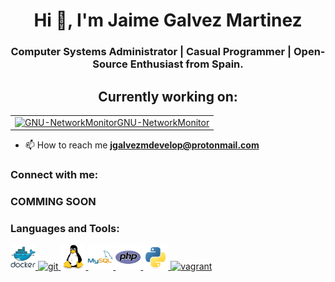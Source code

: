 <h1 align="center">Hi 👋, I'm Jaime Galvez Martinez</h1>
<h3 align="center">Computer Systems Administrator | Casual Programmer | Open-Source Enthusiast from Spain.</h3>

<h2 align="center">Currently working on:</h2>

<table align="center">
  <tr>
    <td>
      <a href="https://github.com/TheHellishPandaa/GNU-NetworkMonitor2025">
        <img src="https://private-user-images.githubusercontent.com/121205552/398603586-00ac1b81-d850-4c5d-8326-beb7f9bf320c.png?jwt=eyJhbGciOiJIUzI1NiIsInR5cCI6IkpXVCJ9.eyJpc3MiOiJnaXRodWIuY29tIiwiYXVkIjoicmF3LmdpdGh1YnVzZXJjb250ZW50LmNvbSIsImtleSI6ImtleTUiLCJleHAiOjE3Mzk2Mzg3NzIsIm5iZiI6MTczOTYzODQ3MiwicGF0aCI6Ii8xMjEyMDU1NTIvMzk4NjAzNTg2LTAwYWMxYjgxLWQ4NTAtNGM1ZC04MzI2LWJlYjdmOWJmMzIwYy5wbmc_WC1BbXotQWxnb3JpdGhtPUFXUzQtSE1BQy1TSEEyNTYmWC1BbXotQ3JlZGVudGlhbD1BS0lBVkNPRFlMU0E1M1BRSzRaQSUyRjIwMjUwMjE1JTJGdXMtZWFzdC0xJTJGczMlMkZhd3M0X3JlcXVlc3QmWC1BbXotRGF0ZT0yMDI1MDIxNVQxNjU0MzJaJlgtQW16LUV4cGlyZXM9MzAwJlgtQW16LVNpZ25hdHVyZT02ZDZiNWU3YjkzOWZlODNjZTdiYjlmZmZmNWQxZmQyNzQ2MmU5MDUyNTNkOTBjNzA3ZTlkYjUzYTBjY2FmNzA3JlgtQW16LVNpZ25lZEhlYWRlcnM9aG9zdCJ9.7YkVS7gd3Cd1FU8MpCsEWg8FA8aakqXRxULshmcfSiU" alt="GNU-NetworkMonitor" />GNU-NetworkMonitor
      </a>
    </td>
  </tr>
</table>

- 📫 How to reach me **jgalvezmdevelop@protonmail.com**

<h3 align="left">Connect with me:</h3>
<h3><strong>COMMING SOON</strong>
<p align="left">
</p>

<h3 align="left">Languages and Tools:</h3>
<p align="left"> <a href="https://www.docker.com/" target="_blank" rel="noreferrer"> <img src="https://raw.githubusercontent.com/devicons/devicon/master/icons/docker/docker-original-wordmark.svg" alt="docker" width="40" height="40"/> </a> <a href="https://git-scm.com/" target="_blank" rel="noreferrer"> <img src="https://www.vectorlogo.zone/logos/git-scm/git-scm-icon.svg" alt="git" width="40" height="40"/> </a> <a href="https://www.linux.org/" target="_blank" rel="noreferrer"> <img src="https://raw.githubusercontent.com/devicons/devicon/master/icons/linux/linux-original.svg" alt="linux" width="40" height="40"/> </a> <a href="https://www.mysql.com/" target="_blank" rel="noreferrer"> <img src="https://raw.githubusercontent.com/devicons/devicon/master/icons/mysql/mysql-original-wordmark.svg" alt="mysql" width="40" height="40"/> </a> <a href="https://www.php.net" target="_blank" rel="noreferrer"> <img src="https://raw.githubusercontent.com/devicons/devicon/master/icons/php/php-original.svg" alt="php" width="40" height="40"/> </a> <a href="https://www.python.org" target="_blank" rel="noreferrer"> <img src="https://raw.githubusercontent.com/devicons/devicon/master/icons/python/python-original.svg" alt="python" width="40" height="40"/> </a> <a href="https://www.vagrantup.com/" target="_blank" rel="noreferrer"> <img src="https://www.vectorlogo.zone/logos/vagrantup/vagrantup-icon.svg" alt="vagrant" width="40" height="40"/> </a> </p>
